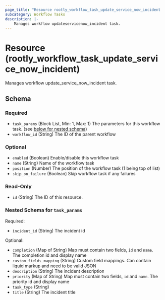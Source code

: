 ```yaml
---
page_title: "Resource rootly_workflow_task_update_service_now_incident - terraform-provider-rootly"
subcategory: Workflow Tasks
description: |-
    Manages workflow updateservicenow_incident task.
---
```


# Resource (rootly_workflow_task_update_service_now_incident)

Manages workflow update_service_now_incident task.



<!-- schema generated by tfplugindocs -->
## Schema

### Required

- `task_params` (Block List, Min: 1, Max: 1) The parameters for this workflow task. (see [below for nested schema](#nestedblock--task_params))
- `workflow_id` (String) The ID of the parent workflow

### Optional

- `enabled` (Boolean) Enable/disable this workflow task
- `name` (String) Name of the workflow task
- `position` (Number) The position of the workflow task (1 being top of list)
- `skip_on_failure` (Boolean) Skip workflow task if any failures

### Read-Only

- `id` (String) The ID of this resource.

<a id="nestedblock--task_params"></a>
### Nested Schema for `task_params`

Required:

- `incident_id` (String) The incident id

Optional:

- `completion` (Map of String) Map must contain two fields, `id` and `name`. The completion id and display name
- `custom_fields_mapping` (String) Custom field mappings. Can contain liquid markup and need to be valid JSON
- `description` (String) The incident description
- `priority` (Map of String) Map must contain two fields, `id` and `name`. The priority id and display name
- `task_type` (String)
- `title` (String) The incident title
